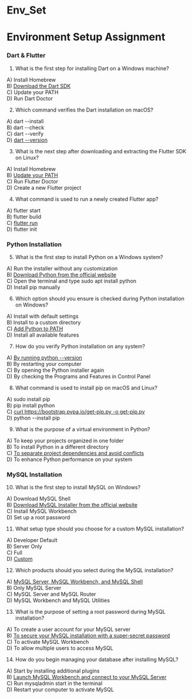 # Env_Set

# Environment Setup Assignment

### Dart & Flutter

1. What is the first step for installing Dart on a Windows machine?

A) Install Homebrew<br>
B) <ins>Download the Dart SDK</ins><br>
C) Update your PATH<br>
D) Run Dart Doctor


2. Which command verifies the Dart installation on macOS?

A) dart --install<br>
B) dart --check<br>
C) dart --verify<br>
D) <ins>dart --version</ins>


3. What is the next step after downloading and extracting the Flutter SDK on Linux?

A) Install Homebrew<br>
B) <ins>Update your PATH</ins><br>
C) Run Flutter Doctor<br>
D) Create a new Flutter project


4. What command is used to run a newly created Flutter app?

A) flutter start<br>
B) flutter build<br>
C) <ins>flutter run</ins><br>
D) flutter init


### Python Installation

5. What is the first step to install Python on a Windows system?

A) Run the installer without any customization<br>
B) <ins>Download Python from the official website</ins><br>
C) Open the terminal and type sudo apt install python<br>
D) Install pip manually

6. Which option should you ensure is checked during Python installation on Windows?

A) Install with default settings<br>
B) Install to a custom directory<br>
C) <ins>Add Python to PATH</ins><br>
D) Install all available features

7. How do you verify Python installation on any system?

A) <ins>By running python --version</ins><br>
B) By restarting your computer<br>
C) By opening the Python installer again<br>
D) By checking the Programs and Features in Control Panel

8. What command is used to install pip on macOS and Linux?

A) sudo install pip<br>
B) pip install python<br>
C) <ins>curl https://bootstrap.pypa.io/get-pip.py -o get-pip.py</ins><br>
D) python --install pip

9. What is the purpose of a virtual environment in Python?

A) To keep your projects organized in one folder<br>
B) To install Python in a different directory<br>
C) <ins>To separate project dependencies and avoid conflicts</ins><br>
D) To enhance Python performance on your system

### MySQL Installation

10. What is the first step to install MySQL on Windows?

A) Download MySQL Shell<br>
B) <ins>Download MySQL Installer from the official website</ins><br>
C) Install MySQL Workbench<br>
D) Set up a root password<br>

11. What setup type should you choose for a custom MySQL installation?

A) Developer Default<br>
B) Server Only<br>
C) Full<br>
D) <ins>Custom</ins>

12. Which products should you select during the MySQL installation?

A) <ins>MySQL Server, MySQL Workbench, and MySQL Shell</ins><br>
B) Only MySQL Server<br>
C) MySQL Server and MySQL Router<br>
D) MySQL Workbench and MySQL Utilities

13. What is the purpose of setting a root password during MySQL installation?

A) To create a user account for your MySQL server<br>
B) <ins>To secure your MySQL installation with a super-secret password</ins><br>
C) To activate MySQL Workbench<br>
D) To allow multiple users to access MySQL<br>

14. How do you begin managing your database after installing MySQL?

A) Start by installing additional plugins<br>
B) <ins>Launch MySQL Workbench and connect to your MySQL Server</ins><br>
C) Run mysqladmin start in the terminal<br>
D) Restart your computer to activate MySQL
